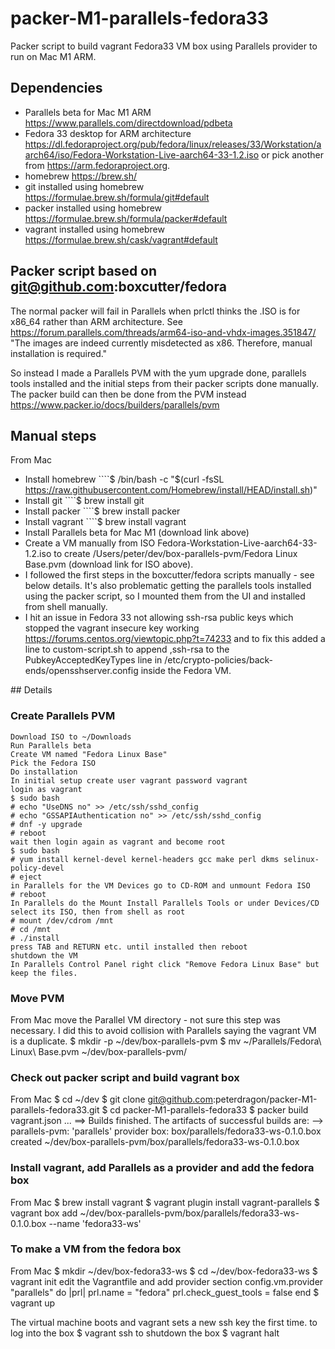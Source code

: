 # packer-M1-parallels-fedora33
Packer script to build vagrant Fedora33 VM box using Parallels provider to run on Mac M1 ARM.

## Dependencies
* Parallels beta for Mac M1 ARM https://www.parallels.com/directdownload/pdbeta
* Fedora 33 desktop for ARM architecture https://dl.fedoraproject.org/pub/fedora/linux/releases/33/Workstation/aarch64/iso/Fedora-Workstation-Live-aarch64-33-1.2.iso or pick another from https://arm.fedoraproject.org.
* homebrew https://brew.sh/
* git installed using homebrew https://formulae.brew.sh/formula/git#default 
* packer installed using homebrew https://formulae.brew.sh/formula/packer#default
* vagrant installed using homebrew https://formulae.brew.sh/cask/vagrant#default

## Packer script based on git@github.com:boxcutter/fedora
The normal packer will fail in Parallels when prlctl thinks the .ISO is for x86_64 rather than ARM architecture.
See https://forum.parallels.com/threads/arm64-iso-and-vhdx-images.351847/
"The images are indeed currently misdetected as x86. Therefore, manual installation is required." 

So instead I made a Parallels PVM with the yum upgrade done, parallels tools installed and the initial steps from their packer scripts done manually. The packer build can then be done from the PVM instead 
https://www.packer.io/docs/builders/parallels/pvm

## Manual steps
From Mac
* Install homebrew ````$ /bin/bash -c "$(curl -fsSL https://raw.githubusercontent.com/Homebrew/install/HEAD/install.sh)"
* Install git ````$ brew install git
* Install packer ````$ brew install packer
* Install vagrant ````$ brew install vagrant
* Install Parallels beta for Mac M1 (download link above)
* Create a VM manually from ISO Fedora-Workstation-Live-aarch64-33-1.2.iso to create /Users/peter/dev/box-parallels-pvm/Fedora Linux Base.pvm (download link for ISO above).
* I followed the first steps in the boxcutter/fedora scripts manually - see below details. It's also problematic getting the parallels tools installed using the packer script, so I mounted them from the UI and installed from shell manually.
* I hit an issue in Fedora 33 not allowing ssh-rsa public keys which stopped the vagrant insecure key working https://forums.centos.org/viewtopic.php?t=74233 and to fix this added a line to custom-script.sh to append ,ssh-rsa to the PubkeyAcceptedKeyTypes line in /etc/crypto-policies/back-ends/opensshserver.config inside the Fedora VM.

## Details

### Create Parallels PVM
    Download ISO to ~/Downloads
    Run Parallels beta
    Create VM named "Fedora Linux Base"
    Pick the Fedora ISO
    Do installation
    In initial setup create user vagrant password vagrant  
    login as vagrant
    $ sudo bash
    # echo "UseDNS no" >> /etc/ssh/sshd_config
    # echo "GSSAPIAuthentication no" >> /etc/ssh/sshd_config
    # dnf -y upgrade
    # reboot
    wait then login again as vagrant and become root
    $ sudo bash
    # yum install kernel-devel kernel-headers gcc make perl dkms selinux-policy-devel
    # eject
    in Parallels for the VM Devices go to CD-ROM and unmount Fedora ISO
    # reboot  
    In Parallels do the Mount Install Parallels Tools or under Devices/CD select its ISO, then from shell as root
    # mount /dev/cdrom /mnt
    # cd /mnt
    # ./install
    press TAB and RETURN etc. until installed then reboot
    shutdown the VM
    In Parallels Control Panel right click "Remove Fedora Linux Base" but keep the files.

### Move PVM
From Mac move the Parallel VM directory - not sure this step was necessary. I did this to avoid collision with Parallels saying the vagrant VM is a duplicate.
    $ mkdir -p ~/dev/box-parallels-pvm
    $ mv ~/Parallels/Fedora\ Linux\ Base.pvm ~/dev/box-parallels-pvm/

### Check out packer script and build vagrant box
From Mac
    $ cd ~/dev
    $ git clone git@github.com:peterdragon/packer-M1-parallels-fedora33.git
    $ cd packer-M1-parallels-fedora33
    $ packer build vagrant.json
    ...
    ==> Builds finished. The artifacts of successful builds are:
    --> parallels-pvm: 'parallels' provider box: box/parallels/fedora33-ws-0.1.0.box  
    created ~/dev/box-parallels-pvm/box/parallels/fedora33-ws-0.1.0.box

### Install vagrant, add Parallels as a provider and add the fedora box
From Mac
    $ brew install vagrant
    $ vagrant plugin install vagrant-parallels
    $ vagrant box add ~/dev/box-parallels-pvm/box/parallels/fedora33-ws-0.1.0.box --name 'fedora33-ws'

### To make a VM from the fedora box
From Mac
    $ mkdir ~/dev/box-fedora33-ws
    $ cd ~/dev/box-fedora33-ws
    $ vagrant init
    edit the Vagrantfile and add provider section
      config.vm.provider "parallels" do |prl|
        prl.name = "fedora"
        prl.check_guest_tools = false
      end
    $ vagrant up  
  
The virtual machine boots and vagrant sets a new ssh key the first time.
    to log into the box
    $ vagrant ssh 
    to shutdown the box
    $ vagrant halt 
